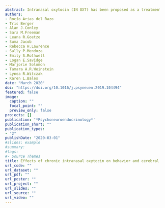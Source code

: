 ```yaml
---
abstract: Intranasal oxytocin (IN OXT) has been proposed as a treatment for autism spectrum disorder (ASD); however, little is known about the effects of long-term exposure. This is the first study in a non-human primate species to examine how developmental exposure to chronic IN OXT affects juvenile’s interactions with family members, social preference for parents versus strangers, anxiety-like behavior, and cerebral glucose metabolism. Titi monkeys are socially monogamous and biparental; their family bonds share important characteristics with human family bonds. Fourteen males and 15 females were treated intranasally with saline (n = 14) or 0.8 IU/kg OXT (n = 15), daily from 12 to 18 months of age. Compared to SAL-treated animals, OXT-treated animals of both sexes spent significantly more time grooming other family members (F1 = 8.97, p = 0.006). Overall, OXT-treated subjects were more social (F1 = 8.35, p = 0.005) during preference tests. OXT-treated females displayed an enhanced preference for their parents (t = 2.265, p = 0.026). OXT-treated males had a blunted preference for their parents and an increase in the time spent near unfamiliar pairs (F1 = 10.89, p = 0.001). During anxiety tests, OXT-treated males refused to complete the task more often than SAL-treated males and had longer latencies (p < 0.0001). Neuroimaging studies revealed that OXT-treated animals had higher glucose uptake across the social salience network as a whole after one month of treatment (F1,9 = 1.07, p = 0.042). Our results suggest moderate prosocial effects of chronic IN OXT, that did not depend on anxiolytic properties. We also found important sex differences that should be considered in a translational context.
authors:
- Rocío Arias del Razo
- Tris Berger
- Alan J.Conley
- Sara M.Freeman
- Leana R.Goetze
- Suma Jacob
- Rebecca H.Lawrence
- Sally P.Mendoza
- Emily S.Rothwell
- Logan E.Savidge
- Marjorie Solomon
- Tamara A.R.Weinstein
- Lynea R.Witczak
- Karen L.Bales
date: "March 2020"
doi: "https://doi.org/10.1016/j.psyneuen.2019.104494"
featured: false
image:
  caption: ""
  focal_point: ""
  preview_only: false
projects: []
publication: '*Psychoneuroendocrinology*'
publication_short: ""
publication_types:
- "2"
publishDate: "2020-03-01"
#slides: example
#summary:
#tags:
#- Source Themes
title: Effects of chronic intranasal oxytocin on behavior and cerebral glucose uptake in juvenile titi monkeys
url_code: ""
url_dataset: ""
url_pdf: ""
url_poster: ""
url_project: ""
url_slides: ""
url_source: ""
url_video: ""
---
```




